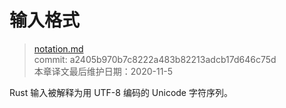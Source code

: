 # 输入格式

>[notation.md](https://github.com/rust-lang/reference/blob/master/src/input-format.md)\
>commit: a2405b970b7c8222a483b82213adcb17d646c75d \
>本章译文最后维护日期：2020-11-5

Rust 输入被解释为用 UTF-8 编码的 Unicode 字符序列。

<!-- 2020-11-7-->
<!-- checked -->
